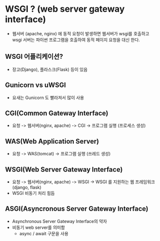 # WSGI ? (web server gateway interface)
- 웹서버 (apache, nginx) 에 동적 요청이 발생하면 웹서버가 wsgi를 호출하고 wsgi 서버는 파이썬 프로그램을 호출하여 동적 페이지 요청을 대신 한다.

## WSGI 어플리케이션?
- 장고(Django), 플라스크(Flask) 등이 있음

## Gunicorn vs uWSGI
- 요새는 Gunicorn 도 빨라져서 많이 사용



## CGI(Common Gateway Interface)
- 요청 -> 웹서버(nginx, apache) -> CGI -> 프로그램 실행 (프로세스 생성)

## WAS(Web Application Server)
- 요청 -> WAS(tomcat) -> 프로그램 실행 (쓰레드 생성)

## WSGI(Web Server Gateway Interface)
- 요청 -> 웹서버(nginx, apache) -> WSGI -> WSGI 를 지원하는 웹 프레임워크(django, flask)
- WSGI 비동기 처리 힘듬

## ASGI(Asyncronous Server Gateway Interface)
- Asynchronous Server Gateway Interface의 약자
- 비동기 web server를 의미함
    - async / await 구문을 사용
